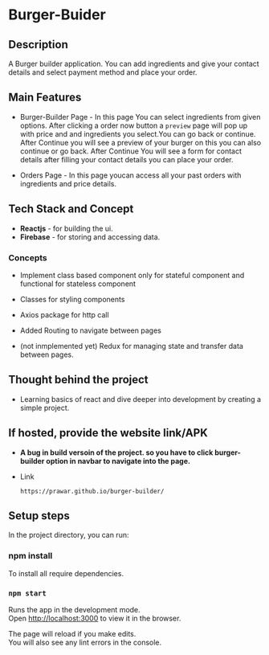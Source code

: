 # Burger-Buider

## Description

A Burger builder application. You can add ingredients and give your contact details and select payment method and place your order.

## Main Features
* Burger-Builder Page - In this page You can select ingredients from given options. After clicking a order now button a ``preview`` page will pop up with price and and ingredients you select.You can go back or continue. After Continue you will see a preview of your burger on this you can also continue or go back. After Continue You will see a form for contact details after filling your contact details you can place your order.

* Orders Page - In this page youcan access all your past orders with ingredients and price details.

## Tech Stack and Concept
* __Reactjs__ - for building the ui.
* __Firebase__ - for storing and accessing data.

### Concepts
* Implement class based component only for stateful component and functional for stateless component 

* Classes for styling components

* Axios package for http call

* Added Routing to navigate between pages

* (not inmplemented yet) Redux for managing state and transfer data between pages.


## Thought behind the project

* Learning basics of react and dive deeper into development by creating a simple project.

## If hosted, provide the website link/APK

* __A bug in build versoin of the project. so you have to click burger-builder option in navbar to navigate into the page.__

* Link 

      https://prawar.github.io/burger-builder/




## Setup steps

In the project directory, you can run:


### npm install

To install all require dependencies.

### `npm start`

Runs the app in the development mode.\
Open [http://localhost:3000](http://localhost:3000) to view it in the browser.

The page will reload if you make edits.\
You will also see any lint errors in the console.

